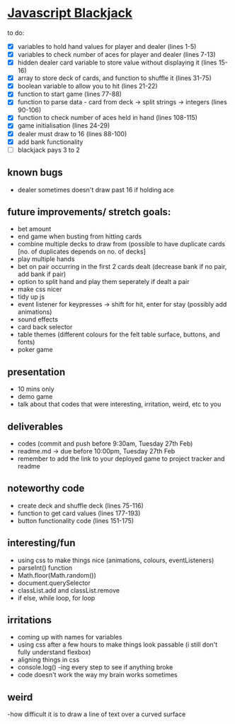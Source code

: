 # [Javascript Blackjack](https://kr222.github.io/sei-projects/js-blackjack)

to do:

- [x] variables to hold hand values for player and dealer (lines 1-5)
- [x] variables to check number of aces for player and dealer (lines 7-13)
- [x] hidden dealer card variable to store value without displaying it (lines 15-16)
- [x] array to store deck of cards, and function to shuffle it (lines 31-75)
- [x] boolean variable to allow you to hit <draw another card> (lines 21-22)
- [x] function to start game (lines 77-88)
- [x] function to parse data - card from deck -> split strings -> integers (lines 90-106)
- [x] function to check number of aces held in hand (lines 108-115)
- [x] game initialisation (lines 24-29)
- [x] dealer must draw to 16 (lines 88-100)
- [x] add bank functionality
- [ ] blackjack pays 3 to 2

## known bugs

- dealer sometimes doesn't draw past 16 if holding ace

## future improvements/ stretch goals:

- bet amount
- end game when busting from hitting cards
- combine multiple decks to draw from (possible to have duplicate cards [no. of duplicates depends on no. of decks]
- play multiple hands
- bet on pair occurring in the first 2 cards dealt (decrease bank if no pair, add bank if pair)
- option to split hand and play them seperately if dealt a pair
- make css nicer
- tidy up js
- event listener for keypresses -> shift for hit, enter for stay (possibly add animations)
- sound effects
- card back selector
- table themes (different colours for the felt table surface, buttons, and fonts)
- poker game

## presentation

- 10 mins only
- demo game
- talk about that codes that were interesting, irritation, weird, etc to you

## deliverables

- codes (commit and push before 9:30am, Tuesday 27th Feb)
- readme.md -> due before 10:00pm, Tuesday 27th Feb
- remember to add the link to your deployed game to project tracker and readme

## noteworthy code

- create deck and shuffle deck (lines 75-116)
- function to get card values (lines 177-193)
- button functionality code (lines 151-175)

## interesting/fun

- using css to make things nice (animations, colours, eventListeners)
- parseInt() function
- Math.floor(Math.random())
- document.querySelector
- classList.add and classList.remove
- if else, while loop, for loop

## irritations

- coming up with names for variables
- using css after a few hours to make things look passable (i still don't fully understand flexbox)
- aligning things in css
- console.log() -ing every step to see if anything broke
- code doesn't work the way my brain works sometimes

## weird

-how difficult it is to draw a line of text over a curved surface
